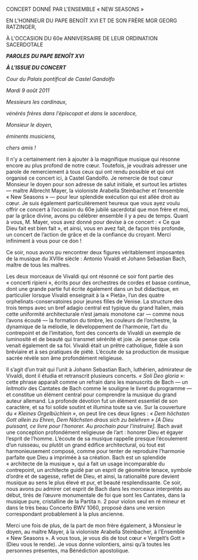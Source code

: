 CONCERT DONNÉ PAR L'ENSEMBLE « NEW SEASONS »

EN L'HONNEUR DU PAPE BENOÎT XVI ET DE SON FRÈRE MGR GEORG RATZINGER,

À L'OCCASION DU 60e ANNIVERSAIRE DE LEUR ORDINATION SACERDOTALE

***PAROLES*** ***DU PAPE BENOÎT XVI***

***À L'ISSUE DU CONCERT***

*Cour du Palais pontifical de Castel Gandolfo*

*Mardi 9 août 2011*

*Messieurs les cardinaux,*

*vénérés frères dans l’épiscopat et dans le sacerdoce,*

*Monsieur le doyen,*

*éminents musiciens,*

*chers amis !*

Il n’y a certainement rien à ajouter à la magnifique musique qui résonne encore au plus profond de notre cœur. Toutefois, je voudrais adresser une parole de remerciement à tous ceux qui ont rendu possible et qui ont organisé ce concert ici, à Castel Gandolfo. Je remercie de tout cœur Monsieur le doyen pour son adresse de salut initiale, et surtout les artistes — maître Albrecht Mayer, la violoniste Arabella Steinbacher et l’ensemble « New Seasons » — pour leur splendide exécution qui est allée droit au cœur. Je suis également particulièrement heureux que vous ayez voulu offrir ce concert à l’occasion du 60e jubilé sacerdotal que mon frère et moi, par la grâce divine, avons pu célébrer ensemble il y a peu de temps. Quant à vous, M. Mayer, vous avez donné pour devise à ce concert : « Ce que Dieu fait est bien fait », et ainsi, vous en avez fait, de façon très profonde, un concert de l’action de grâce et de la confiance du croyant. Merci infiniment à vous pour ce don !

Ce soir, nous avons pu rencontrer deux figures véritablement imposantes de la musique du XVIIIe siècle : Antonio Vivaldi et Johann Sebastian Bach, maître de tous les maîtres.

Les deux morceaux de Vivaldi qui ont résonné ce soir font partie des « concerti ripieni », écrits pour des orchestres de cordes et basse continue, dont une grande partie fut écrite également dans un but didactique, en particulier lorsque Vivaldi enseignait à la « Pietà», l’un des quatre orphelinats-conservatoires pour jeunes filles de Venise. La structure des trois temps avec un bref adagio central est typique du grand Italien, mais cette uniformité architecturale n’est jamais monotone car — comme nous l’avons écouté — la formation du timbre, les couleurs de l’orchestre, la dynamique de la mélodie, le développement de l’harmonie, l’art du contrepoint et de l’imitation, font des concerts de Vivaldi un exemple de luminosité et de beauté qui transmet sérénité et joie. Je pense que cela venait également de sa foi. Vivaldi était un prêtre catholique, fidèle à son bréviaire et à ses pratiques de piété. L’écoute de sa production de musique sacrée révèle son âme profondément religieuse.

Il s’agit d’un trait qui l’unit à Johann Sebastian Bach, luthérien, admirateur de Vivaldi, dont il étudia et retranscrit plusieurs concerts. *« Soli Deo gloria »*: cette phrase apparaît comme un refrain dans les manuscrits de Bach — un *leitmotiv* des Cantates de Bach comme le souligne le livret du programme — et constitue un élément central pour comprendre la musique du grand auteur allemand. La profonde dévotion fut un élément essentiel de son caractère, et sa foi solide soutint et illumina toute sa vie. Sur la couverture du *« Kleines Orgelbüchlein »*, on peut lire ces deux lignes : *« Dem höchsten Gott allein zu Ehren, Dem Nächsten draus sich zu belehren » [A Dieu puissant, ce livre pour l'honorer. Au prochain pour l'instruire].* Bach avait une conception profondément religieuse de l’art : honorer Dieu et égayer l’esprit de l’homme. L’écoute de sa musique rappelle presque l’écoulement d’un ruisseau, ou plutôt un grand édifice architectural, où tout est harmonieusement composé, comme pour tenter de reproduire l’harmonie parfaite que Dieu a imprimée à sa création. Bach est un splendide « architecte de la musique », qui a fait un usage incomparable du contrepoint, un architecte guidé par un esprit de géométrie tenace, symbole d’ordre et de sagesse, reflet de Dieu, et ainsi, la rationalité pure devient musique au sens le plus élevé et pur, et beauté resplendissante. Ce soir, nous avons pu admirer cet esprit de Bach dans les morceaux interprétés au début, tirés de l’œuvre monumentale de foi que sont les Cantates, dans la musique pure, cristalline de la Partita n. 2 pour violon seul en ré mineur et dans le très beau Concerto BWV 1060, proposé dans une version correspondant probablement à la plus ancienne.

Merci une fois de plus, de la part de mon frère également, à Monsieur le doyen, au maître Mayer, à la violoniste Arabella Steinbacher, à l’Ensemble « New Seasons ». A vous tous, je vous dis de tout cœur « Vergelt’s Gott » (Dieu vous le rende). Je vous donne volontiers, ainsi qu’à toutes les personnes présentes, ma Bénédiction apostolique.